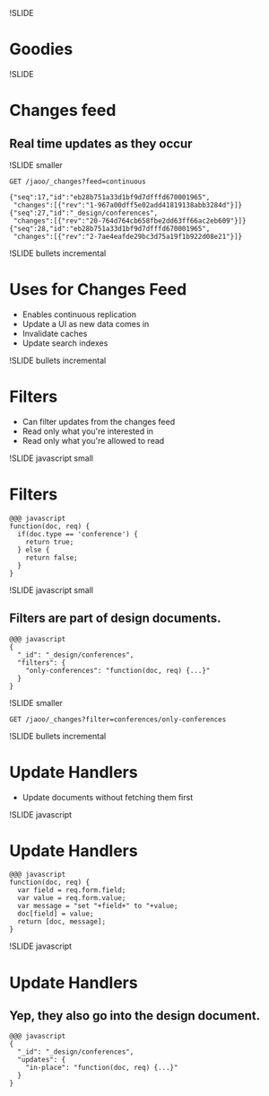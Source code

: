 !SLIDE

# Goodies #

!SLIDE

# Changes feed #

## Real time updates as they occur ##

!SLIDE smaller

    GET /jaoo/_changes?feed=continuous

    {"seq":17,"id":"eb28b751a33d1bf9d7dfffd670001965",
     "changes":[{"rev":"1-967a00dff5e02add41819138abb3284d"}]}
    {"seq":27,"id":"_design/conferences",
     "changes":[{"rev":"20-764d764cb658fbe2dd63ff66ac2eb609"}]}
    {"seq":28,"id":"eb28b751a33d1bf9d7dfffd670001965",
     "changes":[{"rev":"2-7ae4eafde29bc3d75a19f1b922d08e21"}]}

!SLIDE bullets incremental

# Uses for Changes Feed #

* Enables continuous replication
* Update a UI as new data comes in
* Invalidate caches
* Update search indexes

!SLIDE bullets incremental

# Filters #

* Can filter updates from the changes feed
* Read only what you're interested in
* Read only what you're allowed to read

!SLIDE javascript small

# Filters #

    @@@ javascript
    function(doc, req) {
      if(doc.type == 'conference') {
        return true;
      } else {
        return false;
      }
    }

!SLIDE javascript small

## Filters are part of design documents. ##

    @@@ javascript
    {
      "_id": "_design/conferences",
      "filters": {
        "only-conferences": "function(doc, req) {...}"
      }
    }

!SLIDE smaller

    GET /jaoo/_changes?filter=conferences/only-conferences

!SLIDE bullets incremental

# Update Handlers #

* Update documents without fetching them first

!SLIDE javascript

# Update Handlers #

    @@@ javascript
    function(doc, req) {
      var field = req.form.field;
      var value = req.form.value;
      var message = "set "+field+" to "+value;
      doc[field] = value;
      return [doc, message];
    }

!SLIDE javascript

# Update Handlers #

## Yep, they also go into the design document. ##

    @@@ javascript
    {
      "_id": "_design/conferences",
      "updates": {
        "in-place": "function(doc, req) {...}"
      }
    }

